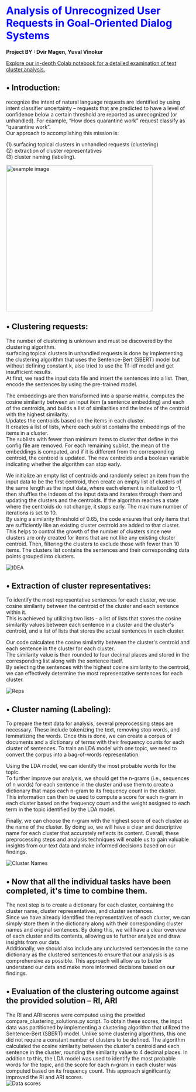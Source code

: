 <h1 style="color:blue">Analysis of Unrecognized User Requests in Goal-Oriented Dialog Systems</h1>

**Project BY : Dvir Magen, Yuval Vinokur**

[Explore our in-depth Colab notebook for a detailed examination of text cluster analysis.](https://colab.research.google.com/drive/1fWjQWfjHEPMp4RGYw_usOFfON4NwJIfP?usp=sharing)

## • Introduction:  
recognize the intent of natural language requests are identified by using intent classifier 
uncertainty – requests that are predicted to have a level of confidence below a certain 
threshold are reported as unrecognized (or unhandled). For example, “How does
quarantine work” request classify as “quarantine work”.  
 Our approach to accomplishing this mission is:  

(1) surfacing topical clusters in unhandled requests (clustering)   
(2) extraction of cluster representatives  
(3) cluster naming (labeling).

<img src="https://i.imgur.com/Ix8tfl3.png" alt="example image" width="400px">


## • Clustering requests:  
The number of clustering is unknown and must be discovered by the clustering 
algorithm.  
surfacing topical clusters in unhandled requests is done by implementing the
clustering algorithm that uses the Sentence-Bert (SBERT) model but without defining
constant k, also tried to use the Tf-idf model and get insufficient results.  
At first, we read the input data file and insert the sentences into a list.  Then, encode the 
sentences by using the pre-trained model. 
 
The embeddings are then transformed into a sparse matrix, computes the cosine 
similarity between an input item (a sentence embedding) and each of the centroids, and 
builds a list of similarities and the index of the centroid with the highest similarity.   
Updates the centroids based on the items in each cluster.   
 It creates a list of lists, where each sublist contains the embeddings of the items in a cluster.    
The sublists with fewer than minimum items to cluster that define in the config file are 
removed. For each remaining sublist, the mean of the embeddings is computed, and if it 
is different from the corresponding centroid, the centroid is updated. The new centroids 
and a boolean variable indicating whether the algorithm can stop early. 


We initialize an empty list of centroids and randomly select an item from the input 
data to be the first centroid, then create an empty list of clusters of the same length as 
the input data, where each element is initialized to -1, then shuffles the indexes of the 
input data and iterates through them and updating the clusters and the centroids.
If the algorithm reaches a state where the centroids do not change, it stops early. The 
maximum number of iterations is set to 10.  
By using a similarity threshold of 0.65, the code ensures that only items that are 
sufficiently like an existing cluster centroid are added to that cluster. 
This helps to control the growth of the number of clusters since new clusters are only 
created for items that are not like any existing cluster centroid. Then, filtering the 
clusters to exclude those with fewer than 10 items. The clusters list contains the 
sentences and their corresponding data points grouped into clusters.

![IDEA](https://imgur.com/3XnokxD.png)

## • Extraction of cluster representatives:

To identify the most representative sentences for each cluster, we use cosine similarity between the centroid of the cluster and each sentence within it.  
This is achieved by utilizing two lists - a list of lists that stores the cosine similarity values between each sentence in a cluster and the cluster's centroid, and a list of lists that stores the actual sentences in each cluster.

Our code calculates the cosine similarity between the cluster's centroid and each sentence in the cluster for each cluster.  
The similarity value is then rounded to four decimal places and stored in the corresponding list along with the sentence itself.  
By selecting the sentences with the highest cosine similarity to the centroid, we can effectively determine the most representative sentences for each cluster.

![Reps](https://imgur.com/UIzlkOR.png)

## • Cluster naming (Labeling):
To prepare the text data for analysis, several preprocessing steps are necessary. These include tokenizing the text, removing stop words, and lemmatizing the words. Once this is done, we can create a corpus of documents and a dictionary of terms with their frequency counts for each cluster of sentences. To train an LDA model with one topic, we need to convert the corpus into a bag-of-words representation.

Using the LDA model, we can identify the most probable words for the topic.  
To further improve our analysis, we should get the n-grams (i.e., sequences of n words) for each sentence in the cluster and use them to create a dictionary that maps each n-gram to its frequency count in the cluster.  
This information can then be used to compute a score for each n-gram in each cluster based on the frequency count and the weight assigned to each term in the topic identified by the LDA model.

Finally, we can choose the n-gram with the highest score of each cluster as the name of the cluster. By doing so, we will have a clear and descriptive name for each cluster that accurately reflects its content. 
Overall, these preprocessing steps and analysis techniques will enable us to gain valuable insights from our text data and make informed decisions based on our findings.

![Cluster Names](https://imgur.com/j7rrDLZ.png)

## • Now that all the individual tasks have been completed, it's time to combine them.
The next step is to create a dictionary for each cluster, containing the cluster name, cluster representatives, and cluster sentences.   
Since we have already identified the representatives of each cluster, we can simply store them in the dictionary along with their corresponding cluster names and original sentences. 
By doing this, we will have a clear overview of each cluster and its contents, allowing us to further analyze and draw insights from our data.  
Additionally, we should also include any unclustered sentences in the same dictionary as the clustered sentences to ensure that our analysis is as comprehensive as possible. This approach will allow us to better understand our data and make more informed decisions based on our findings.

## • Evaluation of the clustering outcome against the provided solution – RI, ARI
The RI and ARI scores were computed using the provided compare_clustering_solutions.py script. To obtain these scores, the input data was partitioned by implementing a clustering algorithm that utilized the Sentence-Bert (SBERT) model. 
Unlike some clustering algorithms, this one did not require a constant number of clusters to be defined. The algorithm calculated the cosine similarity between the cluster's centroid and each sentence in the cluster, rounding the similarity value to 4 decimal places. In addition to this, the LDA model was used to identify the most probable words for the topic, and the score for each n-gram in each cluster was computed based on its frequency count. 
This approach significantly improved the RI and ARI scores.  
![Data scores](https://imgur.com/vrmp3qG.png)